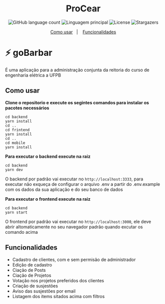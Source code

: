 <h1 align="center">ProCear</h1>
<p align="center">
  <img alt="GitHub language count" src="https://img.shields.io/github/languages/count/PauloDavi/proCear?color=gree">
  <img alt="Linguagem principal" src="https://img.shields.io/github/languages/top/PauloDavi/proCear">
  <img alt="License" src="https://img.shields.io/github/license/PauloDavi/proCear">
  <img alt="Stargazers" src="https://img.shields.io/github/stars/PauloDavi/proCear?style=social">
</p>

<p align="center">
  <a href="#como-usar">Como usar</a>&nbsp;&nbsp;&nbsp;|&nbsp;&nbsp;&nbsp;
  <a href="#funcionalidades">Funcionalidades</a>
</p>

# :zap: goBarbar
É uma aplicação para a administração conjunta da reitoria do curso de engenharia elétrica a UFPB

## Como usar
**Clone o repositorio e execute os segintes comandos para instalar os pacotes necessários**
```
cd backend
yarn install
cd ..
cd frintend
yarn install
cd ..
cd mobile
yarn install

``` 

**Para executar o backend execute na raiz**
```
cd backend
yarn dev

``` 
O backend por padrão vai executar no `http://localhost:3333`, para executar não exqueça de configurar o arquivo .env a partir do .env.example com os dados da sua aplicação e do seu banco de dados

**Para executar o frontend execute na raiz**
```
cd backend
yarn start

``` 
O frontend por padrão vai executar no `http://localhost:3000`, ele deve abrir altomaticamente no seu navegador padrão quando excutar os comando acima

## Funcionalidades
- Cadastro de clientes, com e sem permisão de administrador
- Edição de cadastro
- Ciação de Posts
- Ciação de Projetos
- Votação nos projetos preferidos dos clientes
- Criação de susjestões
- Aviso das susjestões por email
- Listagem dos items sitados acima com filtros
